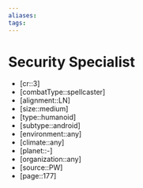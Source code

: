 ```yaml
---
aliases: 
tags: 
---
```


# Security Specialist

- [cr::3]
- [combatType::spellcaster]
- [alignment::LN]
- [size::medium]
- [type::humanoid]
- [subtype::android]
- [environment::any]
- [climate::any]
- [planet::-]
- [organization::any]
- [source::PW]
- [page::177]
